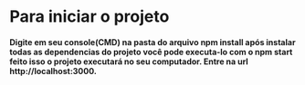 <h1>Para iniciar o projeto</h1>
<h4> Digite em seu console(CMD) na pasta do arquivo <b>npm install</b> após instalar todas as dependencias do projeto você pode executa-lo com o <b>npm start </b> feito isso o projeto executará no seu computador. Entre na url http://localhost:3000.<h4> 

